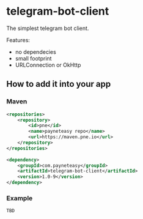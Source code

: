 # telegram-bot-client

The simplest telegram bot client.

Features:
* no dependecies
* small footprint
* URLConnection or OkHttp

## How to add it into your app

### Maven


```xml
<repositories>
    <repository>
        <id>pne</id>
        <name>payneteasy repo</name>
        <url>https://maven.pne.io</url>
    </repository>
</repositories>
  
<dependency>
    <groupId>com.payneteasy</groupId>
    <artifactId>telegram-bot-client</artifactId>
    <version>1.0-9</version>
</dependency>
```

### Example

```java
TBD
```

